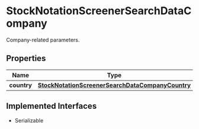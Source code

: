 

# StockNotationScreenerSearchDataCompany

Company-related parameters.

## Properties

Name | Type | Description | Notes
------------ | ------------- | ------------- | -------------
**country** | [**StockNotationScreenerSearchDataCompanyCountry**](StockNotationScreenerSearchDataCompanyCountry.md) |  |  [optional]


## Implemented Interfaces

* Serializable


